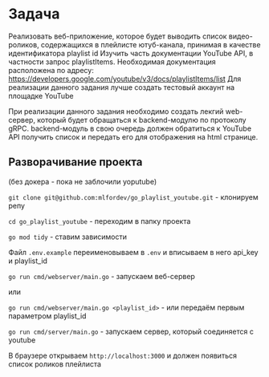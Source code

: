 # Задача

Реализовать веб-приложение, которое будет выводить список видео-роликов, содержащихся в плейлисте ютуб-канала, принимая в качестве идентификатора  playlist id
Изучить часть документации YouTube API, в частности запрос  playlistItems.
Необходимая документация расположена по адресу:
https://developers.google.com/youtube/v3/docs/playlistItems/list
Для реализации данного задания лучше создать тестовый аккаунт на площадке YouTube

При реализации данного задания необходимо создать лекгий web-сервер, который будет обращаться к backend-модулю по протоколу gRPC.
backend-модуль в свою очередь должен обратиться к YouTube API получить список и передать его для отображения на html странице.

## Разворачивание проекта
(без докера - пока не заблочили yoputube)

`git clone git@github.com:mlfordev/go_playlist_youtube.git` - клонируем репу

`cd go_playlist_youtube` - переходим в папку проекта

`go mod tidy` - ставим зависимости

Файл `.env.example` переименовываем в `.env` и вписываем в него api_key и playlist_id

`go run cmd/webserver/main.go` - запускаем веб-сервер

или

`go run cmd/webserver/main.go <playlist_id>` - или передаём первым параметром playlist_id

`go run cmd/server/main.go` - запускаем сервер, который соединяется с youtube

В браузере открываем `http://localhost:3000` и должен появиться список роликов плейлиста